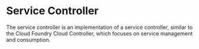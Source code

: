 # Service Controller

The service controller is an implementation of a service controller,
similar to the Cloud Foundry Cloud Controller, which focuses on
service management and consumption.

